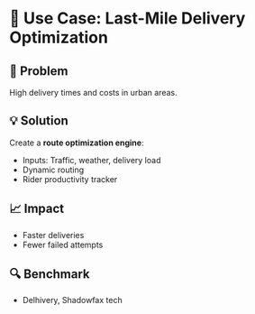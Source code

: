 # 🚚 Use Case: Last-Mile Delivery Optimization

## 📌 Problem
High delivery times and costs in urban areas.

## 💡 Solution
Create a **route optimization engine**:
- Inputs: Traffic, weather, delivery load
- Dynamic routing
- Rider productivity tracker

## 📈 Impact
- Faster deliveries
- Fewer failed attempts

## 🔍 Benchmark
- Delhivery, Shadowfax tech

